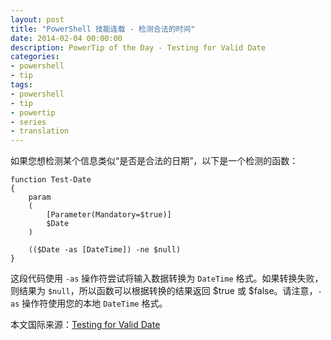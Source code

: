 ```yaml
---
layout: post
title: "PowerShell 技能连载 - 检测合法的时间"
date: 2014-02-04 00:00:00
description: PowerTip of the Day - Testing for Valid Date
categories:
- powershell
- tip
tags:
- powershell
- tip
- powertip
- series
- translation
---
```

如果您想检测某个信息类似“是否是合法的日期”，以下是一个检测的函数：

	function Test-Date
	{
	    param
	    (
	        [Parameter(Mandatory=$true)]
	        $Date
	    )
	
	    (($Date -as [DateTime]) -ne $null)
	}

这段代码使用 `-as` 操作符尝试将输入数据转换为 `DateTime` 格式。如果转换失败，则结果为 `$null`，所以函数可以根据转换的结果返回 $true 或 $false。请注意，`-as` 操作符使用您的本地 `DateTime` 格式。

<!--more-->
本文国际来源：[Testing for Valid Date](http://community.idera.com/powershell/powertips/b/tips/posts/testing-for-valid-date)
